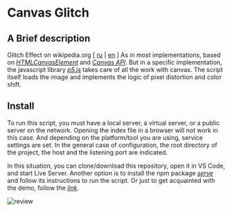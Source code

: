# Canvas Glitch

## A Brief description

Glitch Effect on wikipedia.org [ [ru](https://ru.wikipedia.org/wiki/Глитч-арт) | [en](https://en.wikipedia.org/wiki/Glitch_art) ]
As in most implementations, based on _[HTMLCanvasElement](https://developer.mozilla.org/ru/docs/Web/API/HTMLCanvasElement)_ and
_[Canvas API](https://developer.mozilla.org/en-US/docs/Web/API/Canvas_API)_. But in a specific implementation, the javascript
library _[p5.js](https://p5js.org)_ takes care of all the work with canvas. The script itself loads the image and implements the
logic of pixel distortion and color shift.

## Install

To run this script, you must have a local server, a virtual server, or a public server on the network. Opening the index file
in a browser will not work in this case. And depending on the platform/tool you are using, service settings are set. In the
general case of configuration, the root directory of the project, the host and the listening port are indicated.

In this situation, you can clone/download this repository, open it in VS Code, and start Live Server. Another option
is to install the npm package _[serve](https://github.com/vercel/serve)_ and follow its instructions to run the script. Or just to get acquainted with the demo,
follow the _[link](https://alekstar79.github.io/canvas-glitch)_.

![review](./assets/review-1.gif)
